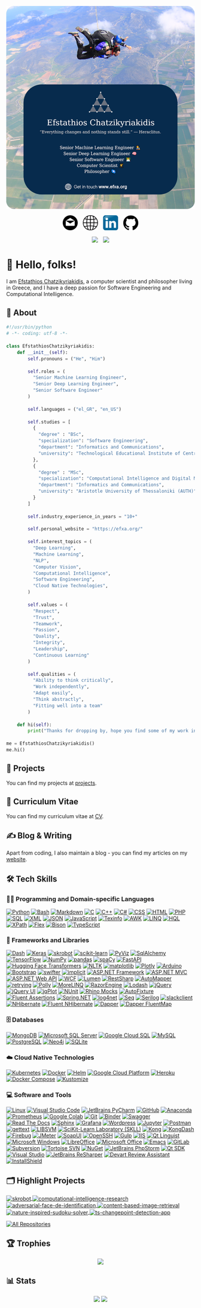 <p align="center">
  <img src="https://github.com/efstathios-chatzikyriakidis/efstathios-chatzikyriakidis/blob/main/assets/header-image.png" />
</p>

<p align="center">
  <a href= "https://efxa.org/contact/"><img height="40" src="https://github.com/efstathios-chatzikyriakidis/efstathios-chatzikyriakidis/blob/main/assets/email-icon.svg" hspace="5"></a>
  <a href= "https://efxa.org/"><img height="40" src="https://github.com/efstathios-chatzikyriakidis/efstathios-chatzikyriakidis/blob/main/assets/globe-icon.svg" hspace="5"></a>
  <a href= "https://www.linkedin.com/in/efstathioschatzikyriakidis"><img height="40" src="https://github.com/efstathios-chatzikyriakidis/efstathios-chatzikyriakidis/blob/main/assets/linkedin-icon.svg" hspace="5"></a>
  <a href= "https://github.com/efstathios-chatzikyriakidis"><img height="40" src="https://github.com/efstathios-chatzikyriakidis/efstathios-chatzikyriakidis/blob/main/assets/github-icon.svg" hspace="5"></a>
</p>

<p align="center">
  <img src="https://img.shields.io/github/followers/efstathios-chatzikyriakidis?label=Follow&style=social" hspace="5">
  <img src="https://visitor-badge.glitch.me/badge?page_id=efstathios.chatzikyriakidis.github" hspace="5">
</p>

# 👋 Hello, folks!

I am <a href= "https://efxa.org/">Efstathios Chatzikyriakidis</a>, a computer scientist and philosopher living in Greece, and I have a deep passion for Software Engineering and Computational Intelligence.

## 💬 About

```python
#!/usr/bin/python
# -*- coding: utf-8 -*-

class EfstathiosChatzikyriakidis:
    def __init__(self):
        self.pronouns = ("He", "Him")

        self.roles = (
          "Senior Machine Learning Engineer",
          "Senior Deep Learning Engineer",
          "Senior Software Engineer"
        )

        self.languages = ("el_GR", "en_US")

        self.studies = [
          {
            "degree" : "BSc",
            "specialization": "Software Engineering",
            "department": "Informatics and Communications",
            "university": "Technological Educational Institute of Central Macedonia"
          },
          {
            "degree" : "MSc",
            "specialization": "Computational Intelligence and Digital Media",
            "department": "Informatics and Communications",
            "university": "Aristotle University of Thessaloniki (AUTH)"
          }
        ]

        self.industry_experience_in_years = "10+"

        self.personal_website = "https://efxa.org/"

        self.interest_topics = (
          "Deep Learning",
          "Machine Learning",
          "NLP",
          "Computer Vision",
          "Computational Intelligence",
          "Software Engineering",
          "Cloud Native Technologies",
        )

        self.values = (
          "Respect",
          "Trust",
          "Teamwork",
          "Passion",
          "Quality",
          "Integrity",
          "Leadership",
          "Continuous Learning"
        )

        self.qualities = (
          "Ability to think critically",
          "Work independently",
          "Adapt easily",
          "Think abstractly",
          "Fitting well into a team"
        )

    def hi(self):
        print("Thanks for dropping by, hope you find some of my work interesting.")

me = EfstathiosChatzikyriakidis()
me.hi()
```

## 📘 Projects

You can find my projects at [projects](https://efxa.org/category/projects/).

## 📃 Curriculum Vitae

You can find my curriculum vitae at [CV](https://efxa.org/curriculum-vitae/).

## ✍️ Blog & Writing

Apart from coding, I also maintain a blog - you can find my articles on my [website](https://efxa.org/).

## 🛠️ Tech Skills

### 👨‍💻 Programming and Domain-specific Languages

<p>
    <a href="https://github.com/search?q=user%3Aefstathios-chatzikyriakidis+language%3Apython">         <img alt="Python"           src="https://img.shields.io/badge/Python-85019b.svg"></a>
    <a href="https://github.com/search?q=user%3Aefstathios-chatzikyriakidis+language%3Abash">           <img alt="Bash"             src="https://img.shields.io/badge/Bash-a45969.svg"></a>
    <a href="https://github.com/search?q=user%3Aefstathios-chatzikyriakidis+language%3Amarkdown">       <img alt="Markdown"         src="https://img.shields.io/badge/Markdown-85019b.svg"></a>
    <a href="https://github.com/search?q=user%3Aefstathios-chatzikyriakidis+language%3Ac">              <img alt="C"                src="https://img.shields.io/badge/C-D00000.svg"></a>
    <a href="https://github.com/search?q=user%3Aefstathios-chatzikyriakidis+language%3Acpp">            <img alt="C++"              src="https://img.shields.io/badge/C++-0f0ba7.svg"></a>
    <a href="https://github.com/search?q=user%3Aefstathios-chatzikyriakidis+language%3Acsharp">         <img alt="C#"               src="https://img.shields.io/badge/C%23-3471e3.svg"></a>
    <a href="https://github.com/search?q=user%3Aefstathios-chatzikyriakidis+language%3Acss">            <img alt="CSS"              src="https://img.shields.io/badge/CSS-14354C.svg"></a>
    <a href="https://github.com/search?q=user%3Aefstathios-chatzikyriakidis+language%3Ahtml">           <img alt="HTML"             src="https://img.shields.io/badge/HTML-FF6F00.svg"></a>
    <a href="https://github.com/search?q=user%3Aefstathios-chatzikyriakidis+language%3Aphp">            <img alt="PHP"              src="https://img.shields.io/badge/PHP-14354C.svg"></a>
    <a href="https://github.com/search?q=user%3Aefstathios-chatzikyriakidis+language%3Asql">            <img alt="SQL"              src="https://img.shields.io/badge/SQL-a45969.svg"></a>
    <a href="https://github.com/search?q=user%3Aefstathios-chatzikyriakidis+language%3Axml">            <img alt="XML"              src="https://img.shields.io/badge/XML-FF6F00.svg"></a>
    <a href="https://github.com/search?q=user%3Aefstathios-chatzikyriakidis+language%3Ajson">           <img alt="JSON"             src="https://img.shields.io/badge/JSON-85019b.svg"></a>
    <a href="https://github.com/search?q=user%3Aefstathios-chatzikyriakidis+language%3Ajavascript">     <img alt="JavaScript"       src="https://img.shields.io/badge/JavaScript-0f0ba7.svg"></a>
    <a href="https://github.com/search?q=user%3Aefstathios-chatzikyriakidis+extension%3Atexi">          <img alt="Texinfo"          src="https://img.shields.io/badge/Texinfo-14354C.svg"></a>
    <a href="https://github.com/search?q=user%3Aefstathios-chatzikyriakidis+language%3Aawk">            <img alt="AWK"              src="https://img.shields.io/badge/AWK-3471e3.svg"></a>
    <a href="#">                                                                                        <img alt="LINQ"             src="https://img.shields.io/badge/LINQ-14354C.svg"></a>
    <a href="#">                                                                                        <img alt="HQL"              src="https://img.shields.io/badge/HQL-FF6F00.svg"></a>
    <a href="#">                                                                                        <img alt="XPath"            src="https://img.shields.io/badge/XPath-a45969.svg"></a>
    <a href="https://github.com/search?q=user%3Aefstathios-chatzikyriakidis+extension%3Alex">           <img alt="Flex"             src="https://img.shields.io/badge/Flex-14354C.svg"></a>
    <a href="https://github.com/search?q=user%3Aefstathios-chatzikyriakidis+extension%3Ay">             <img alt="Bison"            src="https://img.shields.io/badge/Bison-85019b.svg"></a>
    <a href="https://github.com/search?q=user%3Aefstathios-chatzikyriakidis+language%3Atypescript">     <img alt="TypeScript"       src="https://img.shields.io/badge/TypeScript-0f0ba7.svg"></a>
</p>

### 🧰 Frameworks and Libraries

<p>
    <a href="https://plotly.com/dash/">                                         <img alt="Dash"                         src="https://img.shields.io/badge/Dash-a45969.svg"></a>
    <a href="https://keras.io/">                                                <img alt="Keras"                        src="https://img.shields.io/badge/Keras-3471e3.svg"></a>
    <a href="https://skrobot.readthedocs.io/">                                  <img alt="skrobot"                      src="https://img.shields.io/badge/skrobot-0f0ba7.svg"></a>
    <a href="https://scikit-learn.org/">                                        <img alt="scikit-learn"                 src="https://img.shields.io/badge/scikit--learn-85019b.svg"></a>
    <a href="https://pyviz.org/">                                               <img alt="PyViz"                        src="https://img.shields.io/badge/PyViz-14354C.svg"></a>
    <a href="https://www.sqlalchemy.org/">                                      <img alt="SqlAlchemy"                   src="https://img.shields.io/badge/SqlAlchemy-FF6F00.svg"></a>
    <a href="https://www.tensorflow.org/">                                      <img alt="TensorFlow"                   src="https://img.shields.io/badge/TensorFlow-14354C.svg"></a>
    <a href="https://numpy.org/">                                               <img alt="NumPy"                        src="https://img.shields.io/badge/NumPy-FF6F00.svg"></a>
    <a href="https://pandas.pydata.org/">                                       <img alt="pandas"                       src="https://img.shields.io/badge/pandas-3471e3.svg"></a>
    <a href="https://spacy.io/">                                                <img alt="spaCy"                        src="https://img.shields.io/badge/spaCy-FF6F00.svg"></a>
    <a href="https://fastapi.tiangolo.com/">                                    <img alt="FastAPI"                      src="https://img.shields.io/badge/FastAPI-245227.svg"></a>
    <a href="https://huggingface.co/transformers/">                             <img alt="Hugging Face Transformers"    src="https://img.shields.io/badge/Hugging Face Transformers-3471e3.svg"></a>
    <a href="https://www.nltk.org/">                                            <img alt="NLTK"                         src="https://img.shields.io/badge/NLTK-14354C.svg"></a>
    <a href="https://matplotlib.org/">                                          <img alt="matplotlib"                   src="https://img.shields.io/badge/matplotlib-D00000.svg"></a>
    <a href="https://plotly.com/">                                              <img alt="Plotly"                       src="https://img.shields.io/badge/Plotly-FF6F00.svg"></a>
    <a href="https://www.arduino.cc/">                                          <img alt="Arduino"                      src="https://img.shields.io/badge/Arduino-14354C.svg"></a>
    <a href="https://getbootstrap.com/">                                        <img alt="Bootstrap"                    src="https://img.shields.io/badge/Bootstrap-85019b.svg"></a>
    <a href="https://pypi.org/project/swifter/">                                <img alt="swifter"                      src="https://img.shields.io/badge/swifter-3471e3.svg"></a>
    <a href="https://implicit.readthedocs.io/">                                 <img alt="implicit"                     src="https://img.shields.io/badge/implicit-0f0ba7.svg"></a>
    <a href="https://www.asp.net/">                                             <img alt="ASP.NET Framework"            src="https://img.shields.io/badge/ASP.NET Framework-14354C.svg"></a>
    <a href="https://dotnet.microsoft.com/apps/aspnet/mvc">                     <img alt="ASP.NET MVC"                  src="https://img.shields.io/badge/ASP.NET MVC-D00000.svg"></a>
    <a href="https://dotnet.microsoft.com/apps/aspnet/mvc">                     <img alt="ASP.NET Web API"              src="https://img.shields.io/badge/ASP.NET Web API-245227.svg"></a>
    <a href="https://docs.microsoft.com/en-us/dotnet/framework/wcf">            <img alt="WCF"                          src="https://img.shields.io/badge/WCF-14354C.svg"></a>
    <a href="https://lumen.laravel.com/">                                       <img alt="Lumen"                        src="https://img.shields.io/badge/Lumen-85019b.svg"></a>
    <a href="https://restsharp.dev/">                                           <img alt="RestSharp"                    src="https://img.shields.io/badge/RestSharp-FF6F00.svg"></a>
    <a href="https://automapper.org/">                                          <img alt="AutoMapper"                   src="https://img.shields.io/badge/AutoMapper-3471e3.svg"></a>
    <a href="https://pypi.org/project/retrying/">                               <img alt="retrying"                     src="https://img.shields.io/badge/retrying-14354C.svg"></a>
    <a href="http://www.thepollyproject.org/">                                  <img alt="Polly"                        src="https://img.shields.io/badge/Polly-FF6F00.svg"></a>
    <a href="https://morelinq.github.io/">                                      <img alt="MoreLINQ"                     src="https://img.shields.io/badge/MoreLINQ-14354C.svg"></a>
    <a href="https://antaris.github.io/RazorEngine/">                           <img alt="RazorEngine"                  src="https://img.shields.io/badge/RazorEngine-0f0ba7.svg"></a>
    <a href="https://lodash.com/">                                              <img alt="Lodash"                       src="https://img.shields.io/badge/Lodash-a45969.svg"></a>
    <a href="https://jquery.com/">                                              <img alt="jQuery"                       src="https://img.shields.io/badge/jQuery-FF6F00.svg"></a>
    <a href="https://jqueryui.com/">                                            <img alt="jQuery UI"                    src="https://img.shields.io/badge/jQuery UI-245227.svg"></a>
    <a href="http://www.jqplot.com/">                                           <img alt="jqPlot"                       src="https://img.shields.io/badge/jqPlot-3471e3.svg"></a>
    <a href="https://nunit.org/">                                               <img alt="NUnit"                        src="https://img.shields.io/badge/NUnit-0f0ba7.svg"></a>
    <a href="https://hibernatingrhinos.com/oss/rhino-mocks">                    <img alt="Rhino Mocks"                  src="https://img.shields.io/badge/Rhino Mocks-85019b.svg"></a>
    <a href="https://autofixture.github.io/">                                   <img alt="AutoFixture"                  src="https://img.shields.io/badge/AutoFixture-FF6F00.svg"></a>
    <a href="https://fluentassertions.com/">                                    <img alt="Fluent Assertions"            src="https://img.shields.io/badge/Fluent Assertions-3471e3.svg"></a>
    <a href="https://springframework.net/">                                     <img alt="Spring.NET"                   src="https://img.shields.io/badge/Spring.NET-14354C.svg"></a>
    <a href="https://logging.apache.org/log4net/">                              <img alt="log4net"                      src="https://img.shields.io/badge/log4net-0f0ba7.svg"></a>
    <a href="https://datalust.co/seq">                                          <img alt="Seq"                          src="https://img.shields.io/badge/Seq-14354C.svg"></a>
    <a href="https://serilog.net/">                                             <img alt="Serilog"                      src="https://img.shields.io/badge/Serilog-245227.svg"></a>
    <a href="https://pypi.org/project/slackclient/">                            <img alt="slackclient"                  src="https://img.shields.io/badge/slackclient-0f0ba7.svg"></a>
    <a href="https://nhibernate.info/">                                         <img alt="NHibernate"                   src="https://img.shields.io/badge/NHibernate-a45969.svg"></a>
    <a href="https://github.com/nhibernate/fluent-nhibernate/wiki">             <img alt="Fluent NHibernate"            src="https://img.shields.io/badge/Fluent NHibernate-FF6F00.svg"></a>
    <a href="https://dapper-tutorial.net/">                                     <img alt="Dapper"                       src="https://img.shields.io/badge/Dapper-3471e3.svg"></a>
    <a href="https://dapper-tutorial.net/dapper-fluentmap">                     <img alt="Dapper FluentMap"             src="https://img.shields.io/badge/Dapper FluentMap-85019b.svg"></a>
</p>

### 🗄️ Databases

<p>
    <a href="https://www.mongodb.com/">                                 <img alt="MongoDB"                  src="https://img.shields.io/badge/MongoDB-14354C.svg"></a>
    <a href="https://www.microsoft.com/en-us/sql-server">               <img alt="Microsoft SQL Server"     src="https://img.shields.io/badge/Microsoft SQL Server-3471e3.svg"></a>
    <a href="https://cloud.google.com/sql">                             <img alt="Google Cloud SQL"          src="https://img.shields.io/badge/Google Cloud SQL-D00000.svg"></a>
    <a href="https://www.mysql.com/">                                   <img alt="MySQL"                    src="https://img.shields.io/badge/MySQL-245227.svg"></a>
    <a href="https://www.postgresql.org/">                              <img alt="PostgreSQL"               src="https://img.shields.io/badge/PostgreSQL-FF6F00.svg"></a>
    <a href="https://neo4j.com/">                                       <img alt="Neo4j"                    src="https://img.shields.io/badge/Neo4j-14354C.svg"></a>
    <a href="https://www.sqlite.org/">                                  <img alt="SQLite"                   src="https://img.shields.io/badge/SQLite-3471e3.svg"></a>
</p>

### ☁️ Cloud Native Technologies

<p>
    <a href="https://kubernetes.io/">               <img alt="Kubernetes"               src="https://img.shields.io/badge/Kubernetes-3471e3.svg"></a>
    <a href="https://www.docker.com/">              <img alt="Docker"                   src="https://img.shields.io/badge/Docker-a45969.svg"></a>
    <a href="https://helm.sh/">                     <img alt="Helm"                     src="https://img.shields.io/badge/Helm-D00000.svg"></a>
    <a href="https://cloud.google.com/">            <img alt="Google Cloud Platform"    src="https://img.shields.io/badge/Google Cloud Platform-245227.svg"></a>
    <a href="https://www.heroku.com/">              <img alt="Heroku"                   src="https://img.shields.io/badge/Heroku-14354C.svg"></a>
    <a href="https://docs.docker.com/compose/">     <img alt="Docker Compose"           src="https://img.shields.io/badge/Docker Compose-FF6F00.svg"></a>
    <a href="https://kustomize.io/">                <img alt="Kustomize"                src="https://img.shields.io/badge/Kustomize-a45969.svg"></a>
</p>

### 💻 Software and Tools

<p>
   <a href="https://www.kernel.org/">                                               <img alt="Linux"                                   src="https://img.shields.io/badge/Linux-85019b.svg"></a>
   <a href="https://code.visualstudio.com/">                                        <img alt="Visual Studio Code"                      src="https://img.shields.io/badge/Visual Studio Code-a45969.svg"></a>
   <a href="https://www.jetbrains.com/pycharm">                                     <img alt="JetBrains PyCharm"                       src="https://img.shields.io/badge/JetBrains PyCharm-D00000.svg"></a>
   <a href="https://github.com/">                                                   <img alt="GitHub"                                  src="https://img.shields.io/badge/GitHub-3471e3.svg"></a>
   <a href="https://www.anaconda.com/">                                             <img alt="Anaconda"                                src="https://img.shields.io/badge/Anaconda-0f0ba7.svg"></a>
   <a href="https://prometheus.io/">                                                <img alt="Prometheus"                              src="https://img.shields.io/badge/Prometheus-245227.svg"></a>
   <a href="https://research.google.com/colaboratory/">                             <img alt="Google Colab"                            src="https://img.shields.io/badge/Google Colab-FF6F00.svg"></a>
   <a href="https://git-scm.com/">                                                  <img alt="Git"                                     src="https://img.shields.io/badge/Git-0f0ba7.svg"></a>
   <a href="https://mybinder.org/">                                                 <img alt="Binder"                                  src="https://img.shields.io/badge/Binder-85019b.svg"></a>
   <a href="https://swagger.io/">                                                   <img alt="Swagger"                                 src="https://img.shields.io/badge/Swagger-a45969.svg"></a>
   <a href="https://readthedocs.org/">                                              <img alt="Read The Docs"                           src="https://img.shields.io/badge/Read The Docs-D00000.svg"></a>
   <a href="https://www.sphinx-doc.org/">                                           <img alt="Sphinx"                                  src="https://img.shields.io/badge/Sphinx-3471e3.svg"></a>
   <a href="https://grafana.com/">                                                  <img alt="Grafana"                                 src="https://img.shields.io/badge/Grafana-0f0ba7.svg"></a>
   <a href="https://wordpress.org/">                                                <img alt="Wordpress"                               src="https://img.shields.io/badge/Wordpress-245227.svg"></a>
   <a href="https://jupyter.org/">                                                  <img alt="Jupyter"                                 src="https://img.shields.io/badge/Jupyter-FF6F00.svg"></a>
   <a href="https://www.postman.com/">                                              <img alt="Postman"                                 src="https://img.shields.io/badge/Postman-85019b.svg"></a>
   <a href="https://www.gnu.org/software/gettext/">                                 <img alt="gettext"                                 src="https://img.shields.io/badge/gettext-a45969.svg"></a>
   <a href="https://en.wikipedia.org/wiki/LIBSVM">                                  <img alt="LIBSVM"                                  src="https://img.shields.io/badge/LIBSVM-D00000.svg"></a>
   <a href="https://scikit-learn-laboratory.readthedocs.io/">                       <img alt="SciKit-Learn Laboratory (SKLL)"          src="https://img.shields.io/badge/SciKit--Learn Laboratory (SKLL)-3471e3.svg"></a>
   <a href="https://konghq.com/">                                                   <img alt="Kong"                                    src="https://img.shields.io/badge/Kong-0f0ba7.svg"></a>
   <a href="https://kongdash.in/">                                                  <img alt="KongDash"                                src="https://img.shields.io/badge/KongDash-245227.svg"></a>
   <a href="https://getfirebug.com/">                                               <img alt="Firebug"                                 src="https://img.shields.io/badge/Firebug-FF6F00.svg"></a>
   <a href="https://jmeter.apache.org/">                                            <img alt="JMeter"                                  src="https://img.shields.io/badge/JMeter-85019b.svg"></a>
   <a href="https://www.soapui.org/">                                               <img alt="SoapUI"                                  src="https://img.shields.io/badge/SoapUI-a45969.svg"></a>
   <a href="https://www.openssh.com/">                                              <img alt="OpenSSH"                                 src="https://img.shields.io/badge/OpenSSH-3471e3.svg"></a>
   <a href="https://gulpjs.com/">                                                   <img alt="Gulp"                                    src="https://img.shields.io/badge/Gulp-0f0ba7.svg"></a>
   <a href="https://www.iis.net/">                                                  <img alt="IIS"                                     src="https://img.shields.io/badge/IIS-245227.svg"></a>
   <a href="https://doc.qt.io/qt-5/qtlinguist-index.html">                          <img alt="Qt Linguist"                             src="https://img.shields.io/badge/Qt Linguist-FF6F00.svg"></a>
   <a href="https://www.microsoft.com/en-us/windows">                               <img alt="Microsoft Windows"                       src="https://img.shields.io/badge/Microsoft Windows-85019b.svg"></a>
   <a href="https://www.libreoffice.org/">                                          <img alt="LibreOffice"                             src="https://img.shields.io/badge/LibreOffice-a45969.svg"></a>
   <a href="https://www.office.com/">                                               <img alt="Microsoft Office"                        src="https://img.shields.io/badge/Microsoft Office-D00000.svg"></a>
   <a href="https://www.gnu.org/software/emacs/">                                   <img alt="Emacs"                                   src="https://img.shields.io/badge/Emacs-3471e3.svg"></a>
   <a href="https://about.gitlab.com/">                                             <img alt="GitLab"                                  src="https://img.shields.io/badge/GitLab-0f0ba7.svg"></a>
   <a href="https://subversion.apache.org/">                                        <img alt="Subversion"                              src="https://img.shields.io/badge/Subversion-FF6F00.svg"></a>
   <a href="https://tortoisesvn.net/">                                              <img alt="Tortoise SVN"                            src="https://img.shields.io/badge/Tortoise SVN-85019b.svg"></a>
   <a href="https://www.nuget.org/">                                                <img alt="NuGet"                                   src="https://img.shields.io/badge/NuGet-a45969.svg"></a>
   <a href="https://www.jetbrains.com/phpstorm/">                                   <img alt="JetBrains PhpStorm"                      src="https://img.shields.io/badge/JetBrains PhpStorm-D00000.svg"></a>
   <a href="https://doc.qt.io/">                                                    <img alt="Qt SDK"                                  src="https://img.shields.io/badge/Qt SDK-3471e3.svg"></a>
   <a href="https://visualstudio.microsoft.com/">                                   <img alt="Visual Studio"                           src="https://img.shields.io/badge/Visual Studio-0f0ba7.svg"></a>
   <a href="https://www.jetbrains.com/resharper/">                                  <img alt="JetBrains ReSharper"                     src="https://img.shields.io/badge/JetBrains ReSharper-FF6F00.svg"></a>
   <a href="https://www.devart.com/review-assistant">                               <img alt="Devart Review Assistant"                 src="https://img.shields.io/badge/Devart Review Assistant-85019b.svg"></a>
   <a href="https://www.revenera.com/install/products/installshield.html">          <img alt="InstallShield"                           src="https://img.shields.io/badge/InstallShield-a45969.svg"></a>
</p>

## 🗂️ Highlight Projects

<p align="left">
  <a href="https://github.com/efstathios-chatzikyriakidis/skrobot">
    <img align="center" src="https://github-readme-stats.vercel.app/api/pin/?username=efstathios-chatzikyriakidis&repo=skrobot&show_icons=true&line_height=27" alt="skrobot" />
  </a>

  <a href="https://github.com/efstathios-chatzikyriakidis/computational-intelligence-research">
    <img align="center" src="https://github-readme-stats.vercel.app/api/pin/?username=efstathios-chatzikyriakidis&repo=computational-intelligence-research&show_icons=true&line_height=27" alt="computational-intelligence-research" />
  </a>

  <a href="https://github.com/efstathios-chatzikyriakidis/adversarial-face-de-identification">
    <img align="center" src="https://github-readme-stats.vercel.app/api/pin/?username=efstathios-chatzikyriakidis&repo=adversarial-face-de-identification&show_icons=true&line_height=27" alt="adversarial-face-de-identification" />
  </a>

  <a href="https://github.com/efstathios-chatzikyriakidis/content-based-image-retrieval">
    <img align="center" src="https://github-readme-stats.vercel.app/api/pin/?username=efstathios-chatzikyriakidis&repo=content-based-image-retrieval&show_icons=true&line_height=27" alt="content-based-image-retrieval" />
  </a>

  <a href="https://github.com/efstathios-chatzikyriakidis/nature-inspired-sudoku-solver">
    <img align="center" src="https://github-readme-stats.vercel.app/api/pin/?username=efstathios-chatzikyriakidis&repo=nature-inspired-sudoku-solver&show_icons=true&line_height=27" alt="nature-inspired-sudoku-solver" />
  </a>

  <a href="https://github.com/efstathios-chatzikyriakidis/ts-changepoint-detection-app">
    <img align="center" src="https://github-readme-stats.vercel.app/api/pin/?username=efstathios-chatzikyriakidis&repo=ts-changepoint-detection-app&show_icons=true&line_height=27" alt="ts-changepoint-detection-app" />
  </a>
</p>

<p align="left">
  <a href="https://github.com/efstathios-chatzikyriakidis?tab=repositories&sort=stargazers">
    <img alt="All Repositories" src="https://custom-icon-badges.herokuapp.com/badge/-All%20Repos-2962FF?style=for-the-badge&logoColor=white&logo=repo" />
  </a>
</p>

## 🏆 Trophies

<p align="center">
  <img align="center" src="https://github-profile-trophy.vercel.app/?username=efstathios-chatzikyriakidis&column=7&hide_border=True" />
</p>

## 📊 Stats

<p align="center">
  <img align="center" src="https://github-readme-stats.vercel.app/api/top-langs/?username=efstathios-chatzikyriakidis&hide_langs_below=18&line_height=27&layout=compact&hide_border=True" />

  <img align="center" src="https://github-readme-stats.vercel.app/api?username=efstathios-chatzikyriakidis&show_icons=true&count_private=true&include_all_commits=true&line_height=21&hide_border=True" />
</p>
